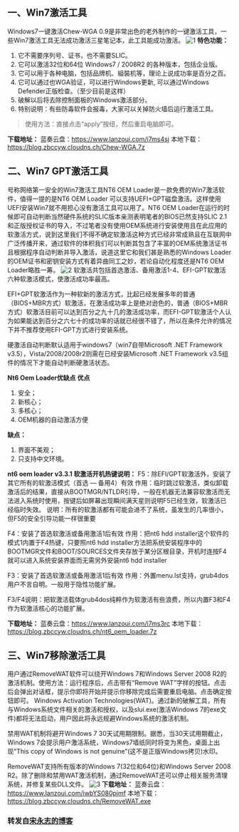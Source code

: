 ## 一、Win7激活工具 
Windows7一键激活Chew-WGA 0.9是非常出色的老外制作的一键激活工具，一些Win7激活工具无法成功激活三星笔记本，此工具能成功激活。
![1](https://github.com/zbccyw/zbccyw.github.io/assets/175001413/038403ce-cd7b-409a-852c-90bf96d12d5b)
**特色功能：**
1. 它不需要序列号、证书，也不需要SLIC。
2. 它可以激活32位和64位 Windows7 / 2008R2 的各种版本，包括企业版。
3. 它可以用于各种电脑，包括品牌机、組裝机等，理论上说成功率是百分之百。
4. 它可以通过也WGA验证，可以进行Windows更新, 可以通过Windows Defender正版检查。（至少目前是这样）
5. 破解以后将去除控制面板的Windows激活部分。
6. 特别说明：有些防毒软件会报毒，大家可以关掉防火墙后运行激活工具。

> 使用方法：直接点击“apply”按纽，然后重启电脑即可。

**下载地址：**
蓝奏云盘：https://www.lanzoui.com/i7ms4sj
本地下载：https://blog.zbccyw.cloudns.ch/Chew-WGA.7z

## 二、Win7 GPT激活工具
号称网络第一安全的Win7激活工具NT6 OEM Loader是一款免费的Win7激活软件，值得一提的是NT6 OEM Loader 可以支持UEFI+GPT磁盘激活。这样使用UEFI安装Win7就不用担心没有激活工具可以用了。NT6 OEM Loader在运行的时候即可自动判断当然硬件系统的SLIC版本亲测表明笔者的BIOS已然支持SLIC 2.1和正版授权证书的导入，不过笔者没有使用OEM系统进行安装使用且在此应用的软激活方式，说到这里我们不得不确定软激活这种方式已经非常成熟且在互联网中广泛传播开来，通过软件的体积我们可以判断其包含了丰富的OEM系统激活证书且根据程序自动判断并导入激活，说道这里它和我们甚是熟悉的Windows Loader的OEM证书和密钥安装方式有着异曲同工之妙，若论自动化程度还是NT6 OEM Loader略胜一筹。
![2](https://github.com/zbccyw/zbccyw.github.io/assets/175001413/e4774e95-49c7-47e2-b4f5-b0848b73e958)
软激活共包括首选激活、备用激活1-4、EFI-GPT软激活六种软激活模式，使激活成功率最高。  

EFI+GPT软激活作为一种软新的激活方式，比起已经发展多年的普通（BIOS+MBR方式）软激活，在激活成功率上是绝对逊色的，普通（BIOS+MBR方式）软激活目前可以达到百分之九十几的激活成功率，而EFI-GPT软激活个人认为如果能达到百分之六七十的成功率的话就已经很不错了，所以在条件允许的情况下并不推荐使用EFI-GPT方式进行安装系统。

硬激活自动判断默认适用于windows7（win7自带Microsoft .NET Framework v3.5），Vista/2008/2008r2则需在已经安装Microsoft .NET Framework v3.5组件的情况下才能自动判断硬激活状态。

**Nt6 Oem Loader优缺点**
**优点**
1. 安全；
2. 新核心；
3. 多核心；
4. OEM机器的自动激活方便

**缺点：**
1. 界面不美观；
2. 只支持中文环境。

**nt6 oem loader v3.3.1 软激活开机热键说明：**
F5：除EFI/GPT软激活外，安装了其它所有的软激活模式（首选 — 备用4）有效
作用：临时跳过软激活，类似卸载激活后的结果，直接从BOOTMGR/NTLDR引导，一般在机器无法兼容软激活而无法进入系统时使用，按键后如屏幕出现瞬间满天星则说明F5已经生效，软激活已经临时失效。
说明：所有的软激活都有可能会进不了系统，虽发生的几率很小，但F5的安全引导功能一样很重要  
  
F4：安装了首选软激活或备用激活1后有效
作用：把nt6 hdd installer这个软件的模式1内置于F4热键，只要照nt6 hdd installer方法把系统安装程序中的BOOTMGR文件和BOOT/SOURCES文件夹存放于某分区根目录，开机时连按F4就可以进入系统安装界面而无需另外安装nt6 hdd installer  
  
F3：安装了首选软激活或备用激活1后有效
作用：外置menu.lst支持，grub4dos用户不言自明。一般用于隐性功能扩展。  
  
F3/F4说明：把软激活载体grub4dos纯粹作为软激活有些浪费，所以内置F3和F4作为软激活核心的功能扩展。

**下载地址：**
蓝奏云盘：https://www.lanzoui.com/i7ms3rc
本地下载：https://blog.zbccyw.cloudns.ch/nt6_oem_loader.7z

## 三、Win7移除激活工具
用户通过RemoveWAT软件可以绕开Windows 7和Windows Server 2008 R2的激活机制。使用方法：运行程序后，点击带有“Remove WAT”字样的按钮。点击后会弹出对话框，提示你即将开始并提示你移除完成后需要重启电脑。点击确定按钮即可。
Windows Activation Technologies(WAT)。通过新的破解工具，所有与Windows系统文件相关的激活和授权，以及slui.exe(激活Windows 7的exe文件)都将无法启动，用户因此将永远规避Windows系统的激活机制。  
  
禁用WAT机制将避开Windows 7 30天试用期限制。据悉，当30天试用期截止，Windows 7会提示用户激活系统，Windows7墙纸同时将变为黑色，桌面上出现“This copy of Windows is not genuine”(这不是正版Windows拷贝)水印。  
  
RemoveWAT支持所有版本的Windows 7(32位和64位)和Windows Server 2008 R2。除了删除和禁用WAT激活机制，通过RemoveWAT还可以停止相关服务清理系统，并修复某些DLL文件。
![3](https://github.com/zbccyw/zbccyw.github.io/assets/175001413/9b971c9b-f702-461f-93bd-1a541ab614a5)
**下载地址：**
蓝奏云盘：https://www.lanzoui.com/iwbYS080pjmf
本地下载：https://blog.zbccyw.cloudns.ch/RemoveWAT.exe

### 转发自[宋永志的博客](http://www.songyongzhi.com/)